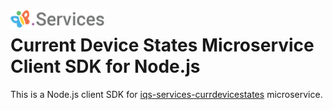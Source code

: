 # <img src="https://github.com/pip-services/pip-services/raw/master/design/Logo.png" alt="Pip.Services Logo" style="max-width:30%"> <br/> Current Device States Microservice Client SDK for Node.js

This is a Node.js client SDK for [iqs-services-currdevicestates](http://gitlab.com/iqs-services/iqs-services-currdevicestates-node) microservice.
